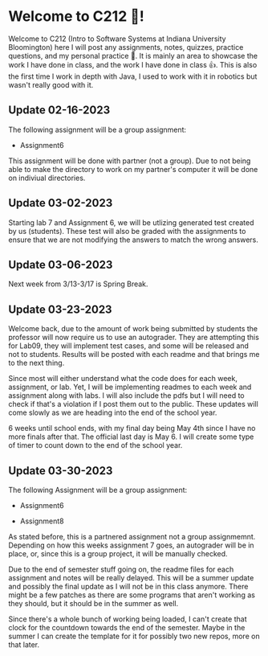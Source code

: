# Welcome to C212 🙂!

Welcome to C212 (Intro to Software Systems at Indiana University Bloomington) here I will post any assignments, notes, quizzes, practice questions, and my personal practice 📝. It is mainly an area to showcase the work I have done in class, and the work I have done in class 👍. This is also the first time I work in depth with Java, I used to work with it in robotics but wasn't really good with it. 

## Update 02-16-2023

The following assignment will be a group assignment:

* Assignment6

This assignment will be done with partner (not a group). Due to not being able to make the directory to work on my partner's computer it will be done on indiviual directories.

## Update 03-02-2023

Starting lab 7 and Assignment 6, we will be utlizing generated test created by us (students). These test will also be graded with the assignments to ensure that we are not modifying the answers to match the wrong answers. 

## Update 03-06-2023

Next week from 3/13-3/17 is Spring Break.

## Update 03-23-2023 

Welcome back, due to the amount of work being submitted by students the professor will now require us to use an autograder. They are attempting this for Lab09, they will implement test cases, and some will be released and not to students. Results will be posted with each readme and that brings me to the next thing.

Since most will either understand what the code does for each week, assignment, or lab. Yet, I will be implementing readmes to each week and assignment along with labs. I will also include the pdfs but I will need to check if that's a violation if I post them out to the public. These updates will come slowly as we are heading into the end of the school year.

6 weeks until school ends, with my final day being May 4th since I have no more finals after that. The official last day is May 6. I will create some type of timer to count down to the end of the school year.

## Update 03-30-2023

The following Assignment will be a group assignment:

- Assignment6
* Assignment8

As stated before, this is a partnered assignment not a group assignmemnt. Depending on how this weeks assignment 7 goes, an autograder will be in place, or, since this is a group project, it will be manually checked. 

Due to the end of semester stuff going on, the readme files for each assignment and notes will be really delayed. This will be a summer update and possibly the final update as I will not be in this class anymore. There might be a few patches as there are some programs that aren't working as they should, but it should be in the summer as well. 

Since there's a whole bunch of working being loaded, I can't create that clock for the countdown towards the end of the semester. Maybe in the summer I can create the template for it for possibly two new repos, more on that later. 


